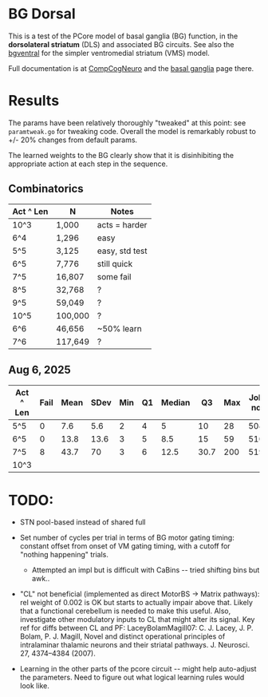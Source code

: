 # BG Dorsal

This is a test of the PCore model of basal ganglia (BG) function, in the **dorsolateral striatum** (DLS) and associated BG circuits. See also the [bgventral](../bgventral) for the simpler ventromedial striatum (VMS) model.

Full documentation is at [CompCogNeuro](https://compcogneuro.org/bg-dorsal-simulation) and the [basal ganglia](https://compcogneuro.org/basal-ganglia) page there. 

# Results

The params have been relatively thoroughly "tweaked" at this point: see `paramtweak.go` for tweaking code. Overall the model is remarkably robust to +/- 20% changes from default params.

The learned weights to the BG clearly show that it is disinhibiting the appropriate action at each step in the sequence.

## Combinatorics

| Act ^ Len | N       | Notes          |
|-----------|---------|----------------|
| 10^3      |   1,000 | acts = harder  |
| 6^4       |   1,296 | easy           |
| 5^5       |   3,125 | easy, std test |
| 6^5       |   7,776 | still quick    |
| 7^5       |  16,807 | some fail      |
| 8^5       |  32,768 | ?              |
| 9^5       |  59,049 | ?              |
| 10^5      | 100,000 | ?              |
| 6^6       |  46,656 | ~50% learn     |
| 7^6       | 117,649 | ?              |

## Aug 6, 2025

| Act ^ Len | Fail | Mean  | SDev | Min  | Q1  | Median | Q3   | Max   | Job no |
|-----------|------|-------|------|------|-----|--------|------|-------|--------| 
| 5^5       |    0 |  7.6  |  5.6 | 2    | 4   | 5      | 10   | 28    | 504    |
| 6^5       |    0 | 13.8  | 13.6 | 3    | 5   | 8.5    | 15   | 59    | 510    |
| 7^5       |    8 | 43.7  | 70   | 3    | 6   | 12.5   | 30.7 | 200   | 519    |
| 10^3      |      |       |      |      |     |        |      |       |        |


# TODO:

* STN pool-based instead of shared full

* Set number of cycles per trial in terms of BG motor gating timing: constant offset from onset of VM gating timing, with a cutoff for "nothing happening" trials.
    * Attempted an impl but is difficult with CaBins -- tried shifting bins but awk..

* "CL" not beneficial (implemented as direct MotorBS -> Matrix pathways): rel weight of 0.002 is OK but starts to actually impair above that.  Likely that a functional cerebellum is needed to make this useful.  Also, investigate other modulatory inputs to CL that might alter its signal.  Key ref for diffs between CL and PF: LaceyBolamMagill07: C. J. Lacey, J. P. Bolam, P. J. Magill, Novel and distinct operational principles of intralaminar thalamic neurons and their striatal pathways. J. Neurosci. 27, 4374–4384 (2007).

* Learning in the other parts of the pcore circuit -- might help auto-adjust the parameters.  Need to figure out what logical learning rules would look like.



